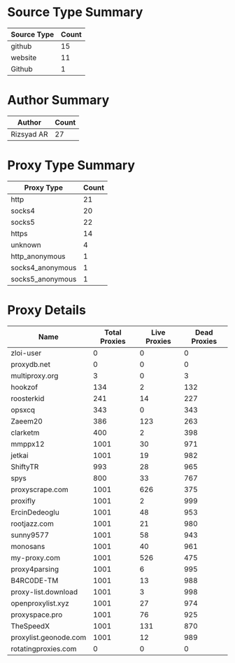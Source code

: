 # Source Type Summary

| Source Type | Count |
|-------------|-------|
| github | 15 |
| website | 11 |
| Github | 1 |


# Author Summary

| Author | Count |
|--------|-------|
| Rizsyad AR | 27 |


# Proxy Type Summary

| Proxy Type | Count |
|------------|-------|
| http | 21 |
| socks4 | 20 |
| socks5 | 22 |
| https | 14 |
| unknown | 4 |
| http_anonymous | 1 |
| socks4_anonymous | 1 |
| socks5_anonymous | 1 |


# Proxy Details

| Name | Total Proxies | Live Proxies | Dead Proxies |
|------|---------------|--------------|---------------|
| zloi-user | 0 | 0 | 0 |
| proxydb.net | 0 | 0 | 0 |
| multiproxy.org | 3 | 0 | 3 |
| hookzof | 134 | 2 | 132 |
| roosterkid | 241 | 14 | 227 |
| opsxcq | 343 | 0 | 343 |
| Zaeem20 | 386 | 123 | 263 |
| clarketm | 400 | 2 | 398 |
| mmppx12 | 1001 | 30 | 971 |
| jetkai | 1001 | 19 | 982 |
| ShiftyTR | 993 | 28 | 965 |
| spys | 800 | 33 | 767 |
| proxyscrape.com | 1001 | 626 | 375 |
| proxifly | 1001 | 2 | 999 |
| ErcinDedeoglu | 1001 | 48 | 953 |
| rootjazz.com | 1001 | 21 | 980 |
| sunny9577 | 1001 | 58 | 943 |
| monosans | 1001 | 40 | 961 |
| my-proxy.com | 1001 | 526 | 475 |
| proxy4parsing | 1001 | 6 | 995 |
| B4RC0DE-TM | 1001 | 13 | 988 |
| proxy-list.download | 1001 | 3 | 998 |
| openproxylist.xyz | 1001 | 27 | 974 |
| proxyspace.pro | 1001 | 76 | 925 |
| TheSpeedX | 1001 | 131 | 870 |
| proxylist.geonode.com | 1001 | 12 | 989 |
| rotatingproxies.com | 0 | 0 | 0 |
